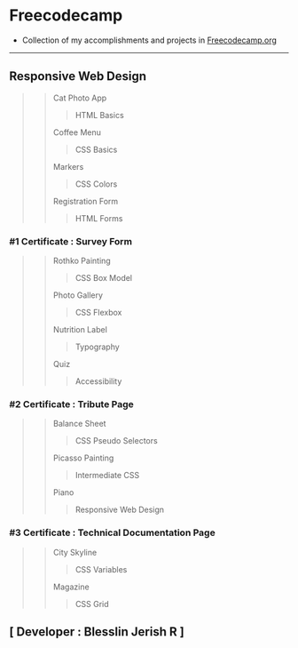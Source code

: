 # Freecodecamp

- Collection of my accomplishments and projects in <a href="https://freecodecamp.org"> Freecodecamp.org</a>

---

## Responsive Web Design

>>Cat Photo App
>>>HTML Basics
>>
>>Coffee Menu
>>>CSS Basics
>>
>>Markers
>>>CSS Colors
>>
>>Registration Form
>>>HTML Forms
>>
### #1 Certificate : Survey Form
>>
>>Rothko Painting
>>>CSS Box Model
>>
>>Photo  Gallery
>>>CSS Flexbox
>>
>>Nutrition Label
>>>Typography
>>
>>Quiz
>>>Accessibility
>>
### #2 Certificate : Tribute Page
>>
>>Balance Sheet
>>>CSS Pseudo Selectors
>>
>>Picasso Painting
>>>Intermediate CSS
>>
>>Piano
>>>Responsive Web Design
>>
### #3 Certificate : Technical Documentation Page
>>
>>City Skyline
>>>CSS Variables  
>>
>>Magazine
>>>CSS Grid
>>
<!-- ### #4 Certificate : Product Landing Page -->
<!-- >>
>>name
>>> what -->

## [ Developer : Blesslin Jerish R ]
